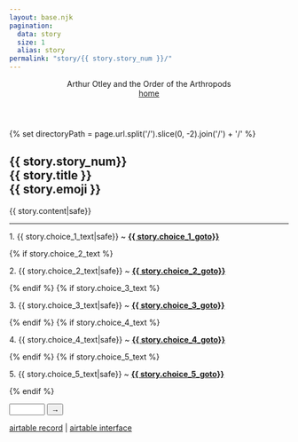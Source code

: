 ```yaml
---
layout: base.njk
pagination:
  data: story
  size: 1
  alias: story
permalink: "story/{{ story.story_num }}/"
---
```


<header>

<div class="flex-columns">
<div class="flex-col1">Arthur Otley and the Order of the Arthropods</div>
<div class="flex-col2"><div>
<div class="flex-col3"><a href="../../">home</a></div>
</div>

</header>

<article class="flex-col2">

{% set directoryPath = page.url.split('/').slice(0, -2).join('/') + '/' %}

<h1 class="text-centre" id={{story.story_num}}>{{ story.story_num}}<br>
{{ story.title }}<br>
<span class="text-size-x2">{{ story.emoji }}</span></h1>
<div>
<p>{{ story.content|safe}}</p>
</div>
<hr>
<p>1. {{ story.choice_1_text|safe}} ~ <strong><a href="{{ directoryPath }}{{story.choice_1_storynum}}" >{{ story.choice_1_goto}}</a></strong></p>
{% if story.choice_2_text %}<p>2. {{ story.choice_2_text|safe}} ~ <strong><a href="{{ directoryPath }}{{story.choice_2_storynum}}" >{{ story.choice_2_goto}}</a></strong></p>{% endif %}
{% if story.choice_3_text %}<p>3. {{ story.choice_3_text|safe}} ~ <strong><a href="{{ directoryPath }}{{story.choice_3_storynum}}" >{{ story.choice_3_goto}}</a></strong></p>{% endif %}
{% if story.choice_4_text %}<p>4. {{ story.choice_4_text|safe}} ~ <strong><a href="{{ directoryPath }}{{story.choice_4_storynum}}" >{{ story.choice_4_goto}}</a></strong></p>{% endif %}
{% if story.choice_5_text %}<p>5. {{ story.choice_5_text|safe}} ~ <strong><a href="{{ directoryPath }}{{story.choice_5_storynum}}" >{{ story.choice_5_goto}}</a></strong></p>{% endif %}

<br>

<form id="numberForm">
  <p><input type="number" id="numberInput" name="numberInput" min="1" max="300" required inputmode="numeric">
  <button type="submit" class="btn btn-dark">→</button></p>
</form>

<script>
document.getElementById('numberForm').addEventListener('submit', function(event) {
  event.preventDefault();

  const input = document.getElementById('numberInput');
  
  // Check if the input is valid using HTML5 validation
  if (input.checkValidity()) {
    const number = input.value;
    const currentPath = window.location.pathname;
    const newPath = currentPath.split('/').slice(0, -2).join('/');
    const newUrl = `${window.location.origin}${newPath}/${number}`;
    window.location.href = newUrl;
  }
});
</script>

</article>

<footer>
<a href="{{story.record_link}}" target="_blank">airtable record</a> | <a href="{{story.interface_link}}" target="_blank">airtable interface</a>
</footer>
